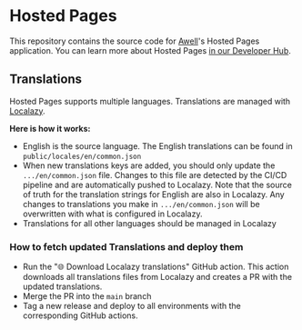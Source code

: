 # Hosted Pages

This repository contains the source code for [Awell](https://www.awell.health)'s Hosted Pages application. You can learn more about Hosted Pages [in our Developer Hub](https://developers.awellhealth.com/awell-orchestration/docs/activities/awell-hosted-pages/what-are-awell-hosted-pages).

## Translations

Hosted Pages supports multiple languages. Translations are managed with [Localazy](https://localazy.com/).

**Here is how it works:**

- English is the source language. The English translations can be found in `public/locales/en/common.json`
- When new translations keys are added, you should only update the `.../en/common.json` file. Changes to this file are detected by the CI/CD pipeline and are automatically pushed to Localazy. Note that the source of truth for the translation strings for English are also in Localazy. Any changes to translations you make in `.../en/common.json` will be overwritten with what is configured in Localazy.
- Translations for all other languages should be managed in Localazy

### How to fetch updated Translations and deploy them

- Run the "🌐 Download Localazy translations" GitHub action. This action downloads all translations files from Localazy and creates a PR with the updated translations.
- Merge the PR into the `main` branch
- Tag a new release and deploy to all environments with the corresponding GitHub actions.

